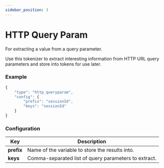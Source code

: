 ```yaml
---
sidebar_position: 3
---
```


# HTTP Query Param

For extracting a value from a query parameter.

Use this tokenizer to extract interesting information from HTTP URL query parameters and store into tokens for use later.

### Example

```javascript
{
	"type": "http_queryparam",
	"config": {
		"prefix": "sessionId",
		"keys": "sessionId"
	}
}
```

### **Configuration**

| Key        | Description                                          |
| ---------- | ---------------------------------------------------- |
| **prefix** | Name of the variable to store the results into.      |
| **keys**   | Comma-separated list of query parameters to extract. |

